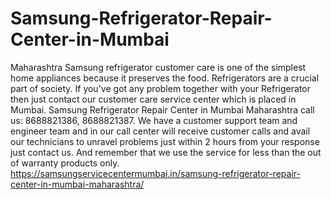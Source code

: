 # Samsung-Refrigerator-Repair-Center-in-Mumbai
 Maharashtra Samsung refrigerator customer care is one of the simplest home appliances because it preserves the food. Refrigerators are a crucial part of society. If you've got any problem together with your Refrigerator then just contact our customer care service center which is placed in Mumbai. Samsung Refrigerator Repair Center in Mumbai Maharashtra  call us: 8688821386, 8688821387. We have a customer support team and engineer team and in our call center will receive customer calls and avail our technicians to unravel problems just within 2 hours from your response just contact us. And remember that we use the service for less than the out of warranty products only.  https://samsungservicecentermumbai.in/samsung-refrigerator-repair-center-in-mumbai-maharashtra/

